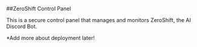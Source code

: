 ##ZeroShift Control Panel

This is a secure control panel that manages and monitors ZeroShift, the AI Discord Bot.

*Add more about deployment later!
